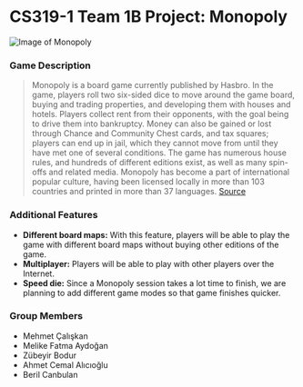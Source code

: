 # CS319-1 Team 1B Project: Monopoly

![Image of Monopoly](https://images-na.ssl-images-amazon.com/images/I/91RSg9MCGtL._AC_SY450_.jpg)

### Game Description

>Monopoly is a board game currently published by Hasbro. In the game, players roll two six-sided dice to move around the game board, buying and trading properties, and developing them with houses and hotels. Players collect rent from their opponents, with the goal being to drive them into bankruptcy. Money can also be gained or lost through Chance and Community Chest cards, and tax squares; players can end up in jail, which they cannot move from until they have met one of several conditions. The game has numerous house rules, and hundreds of different editions exist, as well as many spin-offs and related media. Monopoly has become a part of international popular culture, having been licensed locally in more than 103 countries and printed in more than 37 languages. [Source](https://en.wikipedia.org/wiki/Monopoly_(game))

### Additional Features

- **Different board maps:** With this feature, players will be able to play the game with different board maps without buying other editions of the game. 
- **Multiplayer:** Players will be able to play with other players over the Internet.
- **Speed die:** Since a Monopoly session takes a lot time to finish, we are planning to add different game modes so that game finishes quicker.

### Group Members

- Mehmet Çalışkan
- Melike Fatma Aydoğan
- Zübeyir Bodur
- Ahmet Cemal Alıcıoğlu
- Beril Canbulan
